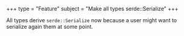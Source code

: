 +++
type = "Feature"
subject = "Make all types serde::Serialize"
+++

All types derive `serde::Serialize` now because a user might want to serialize
again them at some point.
